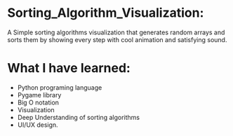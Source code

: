 # Sorting_Algorithm_Visualization:
A Simple sorting algorithms visualization that generates random arrays and sorts them by showing every step with cool animation and satisfying sound.
# What I have learned:
  * Python programing language
  * Pygame library
  * Big O notation 
  * Visualization 
  * Deep Understanding of sorting algorithms
  * UI/UX design.
